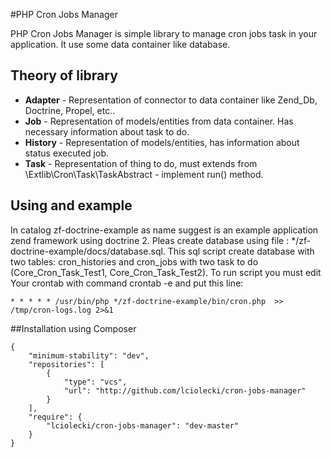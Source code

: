 #PHP Cron Jobs Manager

PHP Cron Jobs Manager is simple library to manage cron jobs task in your application. It use some data container like database.

## Theory of library

* **Adapter** - Representation of connector to data container like Zend_Db, Doctrine, Propel, etc..
* **Job** - Representation of models/entities from data container. Has necessary information about task to do.
* **History** - Representation of models/entities, has information about status executed job. 
* **Task** - Representation of thing to do, must extends from \Extlib\Cron\Task\TaskAbstract - implement run() method.

## Using and example

In catalog zf-doctrine-example as name suggest is an example application zend framework using doctrine 2. Pleas create database using file : */zf-doctrine-example/docs/database.sql. This sql script create database with two tables: cron_histories and cron_jobs with two task to do (Core_Cron_Task_Test1, Core_Cron_Task_Test2). To run script you must edit Your crontab with command crontab -e and put this line:

    
    * * * * * /usr/bin/php */zf-doctrine-example/bin/cron.php  >> /tmp/cron-logs.log 2>&1
    

##Installation using Composer

    {
        "minimum-stability": "dev",
        "repositories": [
            {
                "type": "vcs",
                "url": "http://github.com/lciolecki/cron-jobs-manager"
            }
        ],
        "require": {
            "lciolecki/cron-jobs-manager": "dev-master"
        }
    }
